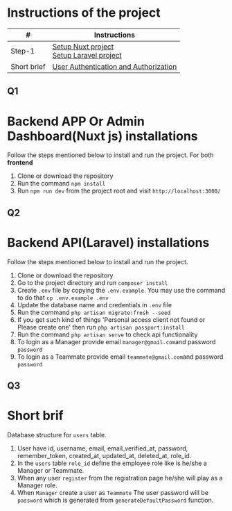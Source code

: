 # Instructions of the project #
|           #             |   **Instructions**      |
|-------------------------|-------------------------|
| Step-1                  |   [Setup Nuxt project](#q1)<br>[Setup Laravel project](#q2)<br>|
| Short brief             |   [User Authentication and Authorization](#q3)<br>|


## Q1
# Backend APP Or Admin Dashboard(Nuxt js) installations
Follow the steps mentioned below to install and run the project.
For both **frontend**
1. Clone or download the repository
2. Run the command `npm install`
3. Run `npm run dev` from the project root and visit `http://localhost:3000/`


## Q2
# Backend API(Laravel) installations
Follow the steps mentioned below to install and run the project.

1. Clone or download the repository
2. Go to the project directory and run `composer install`
3. Create `.env` file by copying the `.env.example`. You may use the command to do that `cp .env.example .env`
4. Update the database name and credentials in `.env` file
5. Run the command `php artisan migrate:fresh --seed`
6. If you get such kind of things 'Personal access client not found or Please create one' then run `php artisan passport:install`
7. Run the command `php artisan serve` to check api functionality
8. To login as a Manager provide email `manager@gmail.com`and password `password`
9. To login as a Teammate provide email `teammate@gmail.com`and password `password`

## Q3
# Short brif
Database structure for `users` table.
  1. User have id, username, email, email_verified_at, password, remember_token, created_at, updated_at, deleted_at, role_id.
  2. In the `users` table `role_id` define the employee role like is he/she a Manager or Teammate.
  3. When any user `register` from the registration page he/she will play as a Manager role.
  4. When `Manager` create a user as `Teammate` The user password will be `password` which is generated from `generateDefaultPassword` function.

